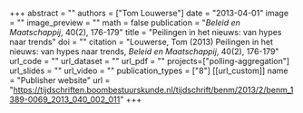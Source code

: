 +++
abstract = ""
authors = ["Tom Louwerse"]
date = "2013-04-01"
image = ""
image_preview = ""
math = false
publication = "*Beleid en Maatschappij*, 40(2), 176-179"
title = "Peilingen in het nieuws: van hypes naar trends"
doi = ""
citation = "Louwerse, Tom (2013) Peilingen in het nieuws: van hypes naar trends, *Beleid en Maatschappij*, 40(2), 176-179"
url_code = ""
url_dataset = ""
url_pdf = ""
projects=["polling-aggregation"]
url_slides = ""
url_video = ""
publication_types = ["8"]
[[url_custom]]
  name = "Publisher website"
  url = "https://tijdschriften.boombestuurskunde.nl/tijdschrift/benm/2013/2/benm_1389-0069_2013_040_002_011"
+++
